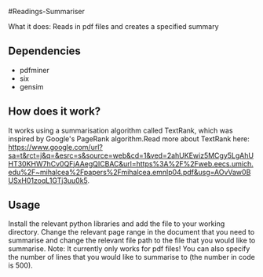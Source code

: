 #Readings-Summariser

What it does: Reads in pdf files and creates a specified summary

## Dependencies
- pdfminer
- six
- gensim

## How does it work? 
It works using a summarisation algorithm called TextRank, which was inspired by Google's PageRank algorithm.Read more about 
TextRank here: https://www.google.com/url?sa=t&rct=j&q=&esrc=s&source=web&cd=1&ved=2ahUKEwiz5MCgy5LgAhUHT30KHW7hCv0QFjAAegQICBAC&url=https%3A%2F%2Fweb.eecs.umich.edu%2F~mihalcea%2Fpapers%2Fmihalcea.emnlp04.pdf&usg=AOvVaw0BUSxH01zoqL1GTj3uu0k5.

## Usage
Install the relevant python libraries and add the file to your working directory. Change the relevant page range in the document that you
need to summarise and change the relevant file path to the file that you would like to summarise. Note: It currently only works for pdf files!
You can also specify the number of lines that you would like to summarise to (the number in code is 500).
